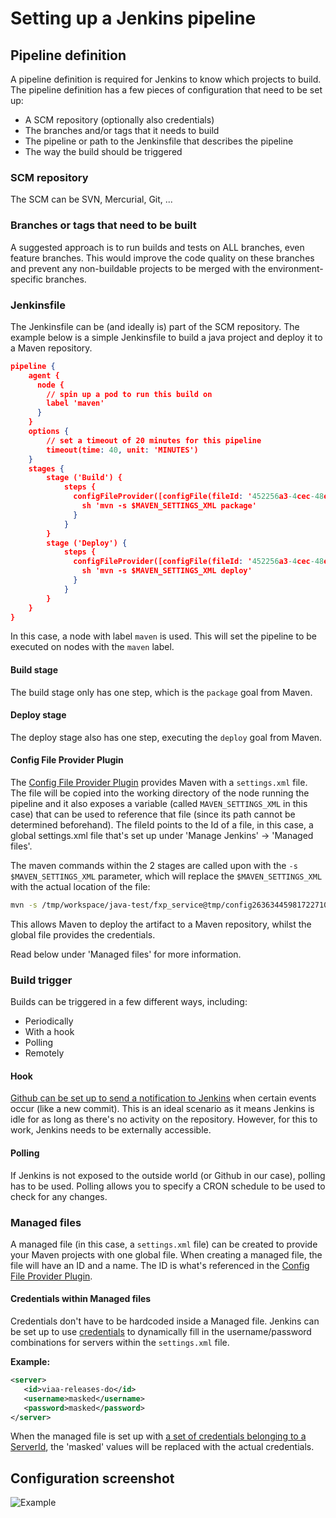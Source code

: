 # Setting up a Jenkins pipeline

## Pipeline definition

A pipeline definition is required for Jenkins to know which projects to build. The pipeline definition has a few pieces of configuration that need to be set up:

- A SCM repository (optionally also credentials)
- The branches and/or tags that it needs to build
- The pipeline or path to the Jenkinsfile that describes the pipeline
- The way the build should be triggered

### SCM repository

The SCM can be SVN, Mercurial, Git, ...

### Branches or tags that need to be built

A suggested approach is to run builds and tests on ALL branches, even feature branches. This would improve the code quality on these branches and prevent any non-buildable projects to be merged with the environment-specific branches.

### Jenkinsfile

The Jenkinsfile can be (and ideally is) part of the SCM repository. The example below is a simple Jenkinsfile to build a java project and deploy it to a Maven repository.

```json
pipeline {
    agent {
      node {
        // spin up a pod to run this build on
        label 'maven'
      }
    }
    options {
        // set a timeout of 20 minutes for this pipeline
        timeout(time: 40, unit: 'MINUTES')
    }
    stages {
        stage ('Build') {
            steps {
              configFileProvider([configFile(fileId: '452256a3-4cec-48ed-9194-8437ff991435', variable: 'MAVEN_SETTINGS_XML')]) {
                sh 'mvn -s $MAVEN_SETTINGS_XML package'
              }
            }
        }
        stage ('Deploy') {
            steps {
              configFileProvider([configFile(fileId: '452256a3-4cec-48ed-9194-8437ff991435', variable: 'MAVEN_SETTINGS_XML')]) {
                sh 'mvn -s $MAVEN_SETTINGS_XML deploy'
              }
            }
        }
    }
}
```

In this case, a node with label `maven` is used. This will set the pipeline to be executed on nodes with the `maven` label.

#### Build stage

The build stage only has one step, which is the `package` goal from Maven.

#### Deploy stage

The deploy stage also has one step, executing the `deploy` goal from Maven.

#### Config File Provider Plugin

The [Config File Provider Plugin](https://wiki.jenkins.io/display/JENKINS/Config+File+Provider+Plugin) provides Maven with a `settings.xml` file. The file will be copied into the working directory of the node running the pipeline and it also exposes a variable (called `MAVEN_SETTINGS_XML` in this case) that can be used to reference that file (since its path cannot be determined beforehand).
The fileId points to the Id of a file, in this case, a global settings.xml file that's set up under 'Manage Jenkins' → 'Managed files'.

The maven commands within the 2 stages are called upon with the `-s $MAVEN_SETTINGS_XML` parameter, which will replace the `$MAVEN_SETTINGS_XML` with the actual location of the file:

```sh
mvn -s /tmp/workspace/java-test/fxp_service@tmp/config2636344598172271014tmp deploy
```

This allows Maven to deploy the artifact to a Maven repository, whilst the global file provides the credentials.

Read below under 'Managed files' for more information.

### Build trigger

Builds can be triggered in a few different ways, including:

- Periodically
- With a hook
- Polling
- Remotely

#### Hook

[Github can be set up to send a notification to Jenkins](https://dzone.com/articles/adding-a-github-webhook-in-your-jenkins-pipeline) when certain events occur (like a new commit). This is an ideal scenario as it means Jenkins is idle for as long as there's no activity on the repository. However, for this to work, Jenkins needs to be externally accessible.

#### Polling

If Jenkins is not exposed to the outside world (or Github in our case), polling has to be used. Polling allows you to specify a CRON schedule to be used to check for any changes.

### Managed files

A managed file (in this case, a `settings.xml` file) can be created to provide your Maven projects with one global file. When creating a managed file, the file will have an ID and a name. The ID is what's referenced in the [Config File Provider Plugin](https://wiki.jenkins.io/display/JENKINS/Config+File+Provider+Plugin).

#### Credentials within Managed files

Credentials don't have to be hardcoded inside a Managed file. Jenkins can be set up to use [credentials](https://jenkins.io/doc/book/using/using-credentials/) to dynamically fill in the username/password combinations for servers within the `settings.xml` file.

**Example:**

```xml
<server>
   <id>viaa-releases-do</id>
   <username>masked</username>
   <password>masked</password>
</server>
```

When the managed file is set up with [a set of credentials belonging to a ServerId](https://imgur.com/0hcv0bQ), the 'masked' values will be replaced with the actual credentials.

## Configuration screenshot

![Example](https://imgur.com/Hzkrtz0 "Example Jenkins configuration")
